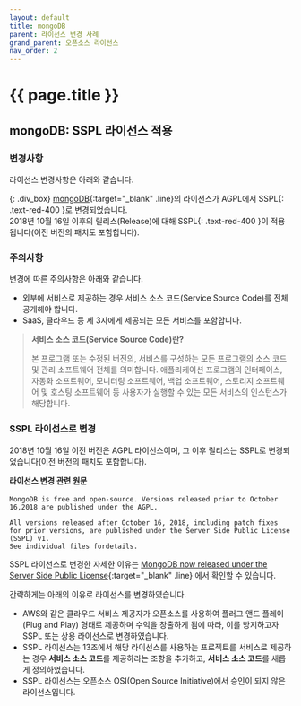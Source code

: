 ```yaml
---
layout: default
title: mongoDB
parent: 라이선스 변경 사례
grand_parent: 오픈소스 라이선스
nav_order: 2
---
```

# {{ page.title }}

## mongoDB: SSPL 라이선스 적용
### 변경사항
라이선스 변경사항은 아래와 같습니다.


{: .div_box}
[mongoDB](https://github.com/mongodb/mongo){:target="_blank" .line}의 라이선스가 AGPL에서 <span>SSPL</span>{: .text-red-400 }로 변경되었습니다.<br>
2018년 10월 16일 이후의 릴리스(Release)에 대해 <span>SSPL</span>{: .text-red-400 }이 적용됩니다(이전 버전의 패치도 포함합니다).<br>

### 주의사항

변경에 따른 주의사항은 아래와 같습니다.


- 외부에 서비스로 제공하는 경우 서비스 소스 코드(Service Source Code)를 전체 공개해야 합니다.
- SaaS, 클라우드 등 제 3자에게 제공되는 모든 서비스를 포함합니다.



>  **서비스 소스 코드(Service Source Code)란?**
>
>  본 프로그램 또는 수정된 버전의, 서비스를 구성하는 모든 프로그램의 소스 코드 및 관리 소프트웨어 전체를 의미합니다.
>  애플리케이션 프로그램의 인터페이스, 자동화 소프트웨어, 모니터링 소프트웨어, 백업 소프트웨어, 스토리지 소프트웨어 및 호스팅 소프트웨어 등 사용자가 실행할 수 있는 모든 서비스의 인스턴스가 해당합니다.


### SSPL 라이선스로 변경

2018년 10월 16일 이전 버전은 AGPL 라이선스이며, 그 이후 릴리스는 SSPL로 변경되었습니다(이전 버전의 패치도 포함합니다).


<div class="div_box">
<strong class="fs-3">라이선스 변경 관련 원문</strong><br><br>
<code class="fs-2">MongoDB is free and open-source. Versions released prior to October 16,2018 are published under the AGPL.<br>
All versions released after October 16, 2018, including patch fixes for prior versions, are published under the Server Side Public License (SSPL) v1.<br>See individual files fordetails.</code>
</div>

SSPL 라이선스로 변경한 자세한 이유는 [MongoDB now released under the Server Side Public License](https://www.mongodb.com/blog/post/mongodb-now-released-under-the-server-side-public-license){:target="_blank" .line} 에서 확인할 수 있습니다.

간략하게는 아래의 이유로 라이선스를 변경하였습니다.

- AWS와 같은 클라우드 서비스 제공자가 오픈소스를 사용하여 플러그 앤드 플레이(Plug and Play) 형태로 제공하며 수익을 창출하게 됨에 따라, 이를 방지하고자 SSPL 또는 상용 라이선스로 변경하였습니다.
- SSPL 라이선스는 13조에서 해당 라이선스를 사용하는 프로젝트를 서비스로 제공하는 경우 **서비스 소스 코드**를 제공하라는 조항을 추가하고, **서비스 소스 코드**를 새롭게 정의하였습니다.
- SSPL 라이선스는 오픈소스 OSI(Open Source Initiative)에서 승인이 되지 않은 라이선스입니다.
  
